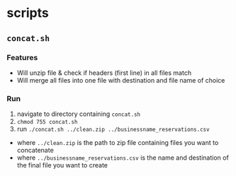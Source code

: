 # scripts

## `concat.sh`

### Features
* Will unzip file & check if headers (first line) in all files match
* Will merge all files into one file with destination and file name of choice

### Run
1. navigate to directory containing `concat.sh`
2. `chmod 755 concat.sh`
3. run `./concat.sh ../clean.zip ../businessname_reservations.csv`
  * where `../clean.zip` is the path to zip file containing files you want to concatenate
  * where `../businessname_reservations.csv` is the name and destination of the final file you want to create

